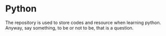 # Python
The repository is used to store codes and resource when learning python.
Anyway, say something, to be or not to be, that is a question.

